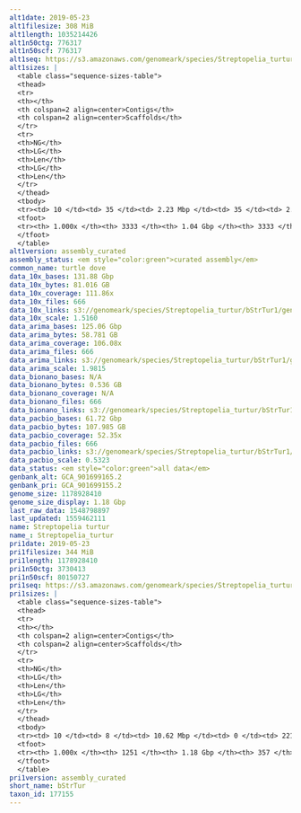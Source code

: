 ```yaml
---
alt1date: 2019-05-23
alt1filesize: 308 MiB
alt1length: 1035214426
alt1n50ctg: 776317
alt1n50scf: 776317
alt1seq: https://s3.amazonaws.com/genomeark/species/Streptopelia_turtur/bStrTur1/assembly_curated/bStrTur1.alt.cur.20190523.fasta.gz
alt1sizes: |
  <table class="sequence-sizes-table">
  <thead>
  <tr>
  <th></th>
  <th colspan=2 align=center>Contigs</th>
  <th colspan=2 align=center>Scaffolds</th>
  </tr>
  <tr>
  <th>NG</th>
  <th>LG</th>
  <th>Len</th>
  <th>LG</th>
  <th>Len</th>
  </tr>
  </thead>
  <tbody>
  <tr><td> 10 </td><td> 35 </td><td> 2.23 Mbp </td><td> 35 </td><td> 2.23 Mbp </td></tr>  <tr><td> 20 </td><td> 89 </td><td> 1.68 Mbp </td><td> 89 </td><td> 1.68 Mbp </td></tr>  <tr><td> 30 </td><td> 159 </td><td> 1.29 Mbp </td><td> 159 </td><td> 1.29 Mbp </td></tr>  <tr><td> 40 </td><td> 250 </td><td> 1.01 Mbp </td><td> 250 </td><td> 1.01 Mbp </td></tr>  <tr style="background-color:#cccccc;"><td> 50 </td><td> 368 </td><td> 0.78 Mbp </td><td> 368 </td><td> 0.78 Mbp </td></tr>  <tr><td> 60 </td><td> 523 </td><td> 0.58 Mbp </td><td> 523 </td><td> 0.58 Mbp </td></tr>  <tr><td> 70 </td><td> 736 </td><td> 409.15 Kbp </td><td> 736 </td><td> 409.15 Kbp </td></tr>  <tr><td> 80 </td><td> 1055 </td><td> 255.11 Kbp </td><td> 1055 </td><td> 255.11 Kbp </td></tr>  <tr><td> 90 </td><td> 1635 </td><td> 125.98 Kbp </td><td> 1635 </td><td> 125.98 Kbp </td></tr>  <tr><td> 100 </td><td> 3332 </td><td> 243  bp </td><td> 3332 </td><td> 243  bp </td></tr>  </tbody>
  <tfoot>
  <tr><th> 1.000x </th><th> 3333 </th><th> 1.04 Gbp </th><th> 3333 </th><th> 1.04 Gbp </th></tr>
  </tfoot>
  </table>
alt1version: assembly_curated
assembly_status: <em style="color:green">curated assembly</em>
common_name: turtle dove
data_10x_bases: 131.88 Gbp
data_10x_bytes: 81.016 GB
data_10x_coverage: 111.86x
data_10x_files: 666
data_10x_links: s3://genomeark/species/Streptopelia_turtur/bStrTur1/genomic_data/10x/<br>
data_10x_scale: 1.5160
data_arima_bases: 125.06 Gbp
data_arima_bytes: 58.781 GB
data_arima_coverage: 106.08x
data_arima_files: 666
data_arima_links: s3://genomeark/species/Streptopelia_turtur/bStrTur1/genomic_data/arima/<br>
data_arima_scale: 1.9815
data_bionano_bases: N/A
data_bionano_bytes: 0.536 GB
data_bionano_coverage: N/A
data_bionano_files: 666
data_bionano_links: s3://genomeark/species/Streptopelia_turtur/bStrTur1/genomic_data/bionano/<br>
data_pacbio_bases: 61.72 Gbp
data_pacbio_bytes: 107.985 GB
data_pacbio_coverage: 52.35x
data_pacbio_files: 666
data_pacbio_links: s3://genomeark/species/Streptopelia_turtur/bStrTur1/genomic_data/pacbio/<br>
data_pacbio_scale: 0.5323
data_status: <em style="color:green">all data</em>
genbank_alt: GCA_901699165.2
genbank_pri: GCA_901699155.2
genome_size: 1178928410
genome_size_display: 1.18 Gbp
last_raw_data: 1548798897
last_updated: 1559462111
name: Streptopelia turtur
name_: Streptopelia_turtur
pri1date: 2019-05-23
pri1filesize: 344 MiB
pri1length: 1178928410
pri1n50ctg: 3730413
pri1n50scf: 80150727
pri1seq: https://s3.amazonaws.com/genomeark/species/Streptopelia_turtur/bStrTur1/assembly_curated/bStrTur1.pri.cur.20190523.fasta.gz
pri1sizes: |
  <table class="sequence-sizes-table">
  <thead>
  <tr>
  <th></th>
  <th colspan=2 align=center>Contigs</th>
  <th colspan=2 align=center>Scaffolds</th>
  </tr>
  <tr>
  <th>NG</th>
  <th>LG</th>
  <th>Len</th>
  <th>LG</th>
  <th>Len</th>
  </tr>
  </thead>
  <tbody>
  <tr><td> 10 </td><td> 8 </td><td> 10.62 Mbp </td><td> 0 </td><td> 221.44 Mbp </td></tr>  <tr><td> 20 </td><td> 21 </td><td> 7.85 Mbp </td><td> 1 </td><td> 169.96 Mbp </td></tr>  <tr><td> 30 </td><td> 38 </td><td> 6.16 Mbp </td><td> 1 </td><td> 169.96 Mbp </td></tr>  <tr><td> 40 </td><td> 60 </td><td> 4.72 Mbp </td><td> 2 </td><td> 125.29 Mbp </td></tr>  <tr style="background-color:#cccccc;"><td> 50 </td><td> 88 </td><td style="background-color:#88ff88;"> 3.73 Mbp </td><td> 3 </td><td style="background-color:#88ff88;"> 80.15 Mbp </td></tr>  <tr><td> 60 </td><td> 122 </td><td> 2.96 Mbp </td><td> 5 </td><td> 70.85 Mbp </td></tr>  <tr><td> 70 </td><td> 169 </td><td> 2.10 Mbp </td><td> 8 </td><td> 34.57 Mbp </td></tr>  <tr><td> 80 </td><td> 242 </td><td> 1.21 Mbp </td><td> 12 </td><td> 22.27 Mbp </td></tr>  <tr><td> 90 </td><td> 399 </td><td> 478.08 Kbp </td><td> 19 </td><td> 10.84 Mbp </td></tr>  <tr><td> 100 </td><td> 1250 </td><td> 222  bp </td><td> 356 </td><td> 5.49 Kbp </td></tr>  </tbody>
  <tfoot>
  <tr><th> 1.000x </th><th> 1251 </th><th> 1.18 Gbp </th><th> 357 </th><th> 1.18 Gbp </th></tr>
  </tfoot>
  </table>
pri1version: assembly_curated
short_name: bStrTur
taxon_id: 177155
---
```

